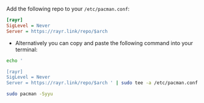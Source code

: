 Add the following repo to your `/etc/pacman.conf`:

```ini
[rayr]
SigLevel = Never
Server = https://rayr.link/repo/$arch
```

* Alternatively you can copy and paste the following command into your terminal:

```bash
echo '

[rayr]
SigLevel = Never
Server = https://rayr.link/repo/$arch ' | sudo tee -a /etc/pacman.conf

sudo pacman -Syyu
```